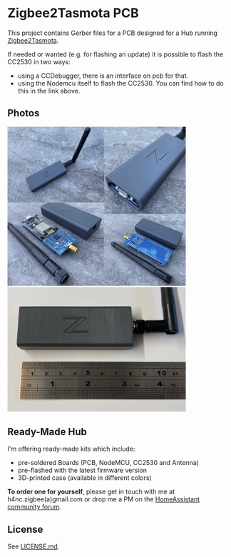 # Zigbee2Tasmota PCB

This project contains Gerber files for a PCB designed for a Hub running [Zigbee2Tasmota](https://tasmota.github.io/docs/#/Zigbee).

If needed or wanted (e.g. for flashing an update) it is possible to flash the CC2530 in two ways:
* using a CCDebugger, there is an interface on pcb for that.
* using the Nodemcu itself to flash the CC2530. You can find how to do this in the link above.

## Photos

<img src="./images/Z2T.jpeg" alt="Collage" width="400">

<img src="./images/Z2T_2.jpeg" alt="Size" width="400">

## Ready-Made Hub

I'm offering ready-made kits which include:

* pre-soldered Boards (PCB, NodeMCU, CC2530 and Antenna)
* pre-flashed with the latest firmware version
* 3D-printed case (available in different colors)

**To order one for yourself**, please get in touch with me at h4nc.zigbee(a)gmail.com or drop me a PM on the [HomeAssistant community forum](https://community.home-assistant.io/t/buy-a-ready2use-zigbee2mqtt-stick-flashed-antenna-mod-and-printed-case/111743?u=h4nc).

## License

See [LICENSE.md](./LICENSE.md).
